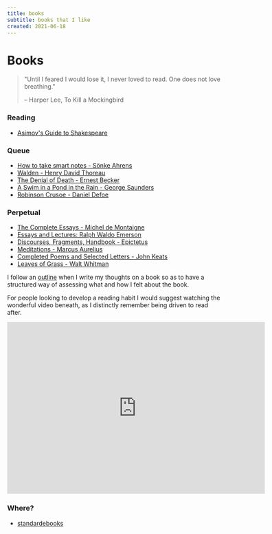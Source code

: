 ```yaml
---
title: books
subtitle: books that I like
created: 2021-06-18
---
```


# Books

> "Until I feared I would lose it, I never loved to read. One does not
> love breathing."
>
> – Harper Lee, To Kill a Mockingbird

### Reading

- [Asimov's Guide to Shakespeare](https://www.librarything.com/work/51576)

### Queue

- [How to take smart notes - Sönke Ahrens](https://www.librarything.com/work/21425376)
- [Walden - Henry David Thoreau](https://en.wikipedia.org/wiki/Walden)
- [The Denial of Death - Ernest Becker](https://www.librarything.com/work/73787)
- [A Swim in a Pond in the Rain - George Saunders](https://www.librarything.com/work/25271707)
- [Robinson Crusoe - Daniel Defoe](https://standardebooks.org/ebooks/daniel-defoe/the-life-and-adventures-of-robinson-crusoe)

### Perpetual

- [The Complete Essays - Michel de Montaigne](https://www.librarything.com/work/15610)
- [Essays and Lectures: Ralph Waldo Emerson](https://www.librarything.com/work/37677)
- [Discourses, Fragments, Handbook - Epictetus](https://www.librarything.com/work/98004)
- [Meditations - Marcus Aurelius](https://www.librarything.com/work/15945)
- [Completed Poems and Selected Letters - John Keats](https://www.librarything.com/work/159870)
- [Leaves of Grass - Walt Whitman](https://www.librarything.com/work/5332)

I follow an [outline](book_outline.html) when I write my thoughts on a
book so as to have a structured way of assessing what and how I felt
about the book.

For people looking to develop a reading habit I would suggest watching
the wonderful video beneath, as I distinctly remember being driven to
read after.

<iframe src="https://www.youtube.com/embed/lIW5jBrrsS0" frameborder="0"
allow="accelerometer; autoplay; encrypted-media; gyroscope;
picture-in-picture" width=600 height=400
allowfullscreen></iframe>

### Where?

- [standardebooks](https://standardebooks.org/)
